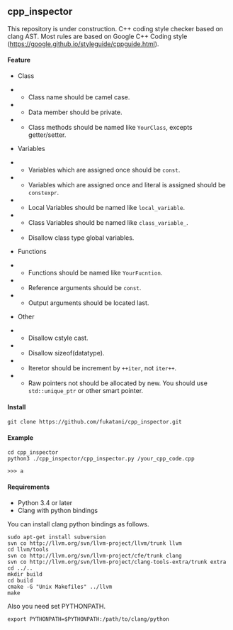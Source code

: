 ## cpp_inspector

This repository is under construction.
C++ coding style checker based on clang AST.
Most rules are based on Google C++ Coding style (https://google.github.io/styleguide/cppguide.html).

#### Feature

- Class
- - Class name should be camel case.
- - Data member should be private.
- - Class methods should be named like `YourClass`, excepts getter/setter.

- Variables
- - Variables which are assigned once should be `const`.
- - Variables which are assigned once and literal is assigned should be `constexpr`.
- - Local Variables should be named like `local_variable`.
- - Class Variables should be named like `class_variable_`.
- - Disallow class type global variables.

- Functions
- - Functions should be named like `YourFucntion`.
- - Reference arguments should be `const`.
- - Output arguments should be located last.

- Other
- - Disallow cstyle cast.
- - Disallow sizeof(datatype).
- - Iteretor should be increment by `++iter`, not `iter++`.
- - Raw pointers not should be allocated by new. You should use `std::unique_ptr` or other smart pointer.


#### Install

```
git clone https://github.com/fukatani/cpp_inspector.git
```

#### Example

```
cd cpp_inspector
python3 ./cpp_inspector/cpp_inspector.py /your_cpp_code.cpp

>>> a
```

#### Requirements

- Python 3.4 or later
- Clang with python bindings

You can install clang python bindings as follows.

```
sudo apt-get install subversion
svn co http://llvm.org/svn/llvm-project/llvm/trunk llvm
cd llvm/tools
svn co http://llvm.org/svn/llvm-project/cfe/trunk clang
svn co http://llvm.org/svn/llvm-project/clang-tools-extra/trunk extra
cd ../..
mkdir build
cd build
cmake -G "Unix Makefiles" ../llvm
make
```

Also you need set PYTHONPATH.

```
export PYTHONPATH=$PYTHONPATH:/path/to/clang/python
```

